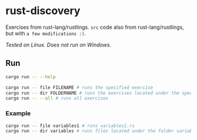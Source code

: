 # rust-discovery

Exercises from rust-lang/rustlings. `src` code also from rust-lang/rustlings, but with `a few modifications :)`.

_Tested on Linux. Does not run on Windows._

## Run

```bash
cargo run -- --help

cargo run -- file FILENAME # runs the specified exercise
cargo run -- dir FOLDERNAME # runs the exercises located under the specified folder
cargo run -- --all # runs all exercises
```

### Example

```bash
cargo run -- file variables1 # runs variables1.rs
cargo run -- dir variables # runs files located under the folder variables
```
